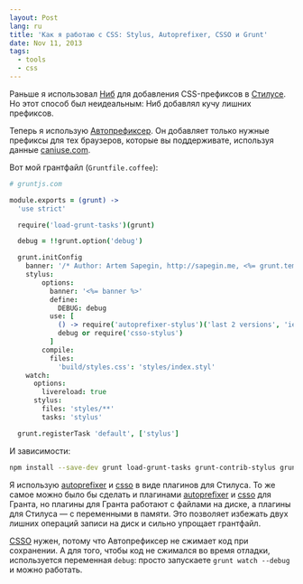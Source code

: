 ```yaml
---
layout: Post
lang: ru
title: 'Как я работаю с CSS: Stylus, Autoprefixer, CSSO и Grunt'
date: Nov 11, 2013
tags:
  - tools
  - css
---
```


Раньше я использовал [Ниб](http://visionmedia.github.io/nib/) для добавления CSS-префиксов в [Стилусе](http://learnboost.github.io/stylus/). Но этот способ был неидеальным: Ниб добавлял кучу лишних префиксов.

Теперь я использую [Автопрефиксер](https://github.com/postcss/autoprefixer). Он добавляет только нужные префиксы для тех браузеров, которые вы поддерживате, используя данные [caniuse.com](http://caniuse.com/).

Вот мой грантфайл (`Gruntfile.coffee`):

```coffee
# gruntjs.com

module.exports = (grunt) ->
  'use strict'

  require('load-grunt-tasks')(grunt)

  debug = !!grunt.option('debug')

  grunt.initConfig
    banner: '/* Author: Artem Sapegin, http://sapegin.me, <%= grunt.template.today("yyyy") %> */\n'
    stylus:
        options:
          banner: '<%= banner %>'
          define:
            DEBUG: debug
          use: [
            () -> require('autoprefixer-stylus')('last 2 versions', 'ie 8', 'ie 9')
            debug or require('csso-stylus')
          ]
        compile:
          files:
            'build/styles.css': 'styles/index.styl'
    watch:
      options:
        livereload: true
      stylus:
        files: 'styles/**'
        tasks: 'stylus'

  grunt.registerTask 'default', ['stylus']
```

И зависимости:

```bash
npm install --save-dev grunt load-grunt-tasks grunt-contrib-stylus grunt-contrib-watch autoprefixer-stylus csso-stylus
```

Я использую [autoprefixer](https://github.com/jescalan/autoprefixer-stylus) и [csso](https://github.com/sapegin/csso-stylus) в виде плагинов для Стилуса. То же самое можно было бы сделать и плагинами [autoprefixer](https://github.com/nDmitry/grunt-autoprefixer) и [csso](https://github.com/t32k/grunt-csso) для Гранта, но плагины для Гранта работают с файлами на диске, а плагины для Стилуса — с переменными в памяти. Это позволяет избежать двух лишних операций записи на диск и сильно упрощает грантфайл.

[CSSO](https://github.com/css/csso) нужен, потому что Автопрефиксер не сжимает код при сохранении. А для того, чтобы код не сжимался во время отладки, используется переменная `debug`: просто запускаете `grunt watch --debug` и можно работать.
